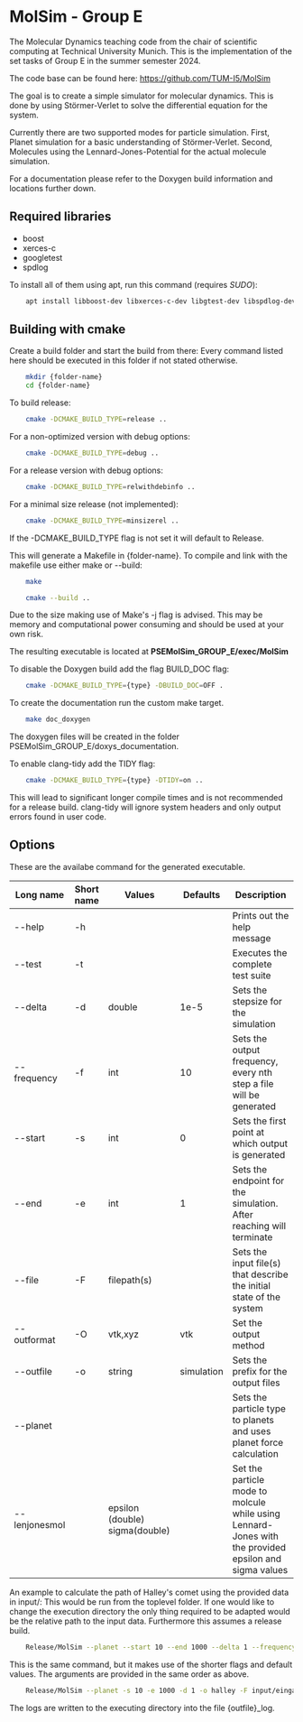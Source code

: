 MolSim - Group E
===

The Molecular Dynamics teaching code from the chair of scientific computing at Technical University Munich.
This is the implementation of the set tasks of Group E in the summer semester 2024.

The code base can be found here: https://github.com/TUM-I5/MolSim

The goal is to create a simple simulator for molecular dynamics.
This is done by using Störmer-Verlet to solve the differential equation for the system.

Currently there are two supported modes for particle simulation.
First, Planet simulation for a basic understanding of Störmer-Verlet.
Second, Molecules using the Lennard-Jones-Potential for the actual molecule simulation.

For a documentation please refer to the Doxygen build information and locations further down.

Required libraries
---
- boost
- xerces-c
- googletest
- spdlog

To install all of them using apt, run this command (requires *SUDO*):
```bash
    apt install libboost-dev libxerces-c-dev libgtest-dev libspdlog-dev
```

Building with cmake
---
Create a build folder and start the build from there:
Every command listed here should be executed in this folder if not stated otherwise.

```bash
    mkdir {folder-name}
    cd {folder-name}
```

To build release:
```bash
    cmake -DCMAKE_BUILD_TYPE=release .. 
```
For a non-optimized version with debug options:
```bash
    cmake -DCMAKE_BUILD_TYPE=debug .. 
```
For a release version with debug options:
```bash
    cmake -DCMAKE_BUILD_TYPE=relwithdebinfo .. 
```
For a minimal size release (not implemented):
```bash
    cmake -DCMAKE_BUILD_TYPE=minsizerel .. 
```

If the -DCMAKE_BUILD_TYPE flag is not set it will default to Release.

This will generate a Makefile in {folder-name}.
To compile and link with the makefile use either make or --build:
```bash
    make
```
```bash
    cmake --build ..
```

Due to the size making use of Make's -j flag is advised.
This may be memory and computational power consuming and should be used at your own risk.

The resulting executable is located at **PSEMolSim_GROUP_E/exec/MolSim**

To disable the Doxygen build add the flag BUILD_DOC flag:
```bash
    cmake -DCMAKE_BUILD_TYPE={type} -DBUILD_DOC=OFF .
```
To create the documentation run the custom make target.
```bash
	make doc_doxygen
```

The doxygen files will be created in the folder PSEMolSim_GROUP_E/doxys_documentation.

To enable clang-tidy add the TIDY flag:
```bash
    cmake -DCMAKE_BUILD_TYPE={type} -DTIDY=on ..
```

This will lead to significant longer compile times and is not recommended for a release build. clang-tidy will ignore system headers and only output errors found in user code.

Options
---
These are the availabe command for the generated executable.

|Long name      |Short name |Values         			    | Defaults  	| Description												                                            |
|---------------|-----------|-------------------------------|---------------|-------------------------------------------------------------------------------------------------------|
|--help         | -h        |               			    |           	|Prints out the help message										                                    |
|--test         | -t        |                               |               |Executes the complete test suite                                                                       |
|--delta	    | -d	    |double				            | 1e-5  		|Sets the stepsize for the simulation									                                |
|--frequency    | -f        |int            			    | 10        	|Sets the output frequency, every nth step a file will be generated					                    |
|--start        | -s        |int            			    | 0         	|Sets the first point at which output is generated							                            |
|--end          | -e        |int            			    | 1         	|Sets the endpoint for the simulation. After reaching will terminate					                |
|--file         | -F        |filepath(s)    			    |           	|Sets the input file(s) that describe the initial state of the system					                |
|--outformat    | -O        |vtk,xyz       			        | vtk       	|Set the output method											                                        |
|--outfile      | -o        |string         			    | simulation	|Sets the prefix for the output files									                                |
|--planet       |           |               			    |           	|Sets the particle type to planets and uses planet force calculation					                |
|--lenjonesmol  |           |epsilon (double) sigma(double)	|		        |Set the particle mode to molcule while using Lennard-Jones with the provided epsilon and sigma values	|
  

An example to calculate the path of Halley's comet using the provided data in input/:
This would be run from the toplevel folder.
If one would like to change the execution directory the only thing required to be adapted would be the relative path to the input data.
Furthermore this assumes a release build.
```bash
	Release/MolSim --planet --start 10 --end 1000 --delta 1 --frequency 10 --outformat vtk --outfile halley --file input/eingabe-sonne.txt
```

This is the same command, but it makes use of the shorter flags and default values.
The arguments are provided in the same order as above.
```bash
	Release/MolSim --planet -s 10 -e 1000 -d 1 -o halley -F input/eingabe-sonne.txt
```

The logs are written to the executing directory into the file {outfile}_log.
